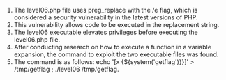 1. The level06.php file uses preg_replace with the /e flag, which is considered a security vulnerability in the latest versions of PHP. 
2. This vulnerability allows code to be executed in the replacement string. 
3. The level06 executable elevates privileges before executing the level06.php file. 
4. After conducting research on how to execute a function in a variable expansion, the command to exploit the two executable files was found. 
5. The command is as follows: echo '[x {${system('getflag')}}]' > /tmp/getflag ; ./level06 /tmp/getflag.
